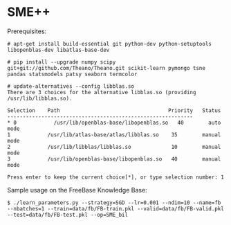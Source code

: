 # SME++

Prerequisites:

    # apt-get install build-essential git python-dev python-setuptools libopenblas-dev libatlas-base-dev

    # pip install --upgrade numpy scipy git+git://github.com/Theano/Theano.git scikit-learn pymongo tsne  pandas statsmodels patsy seaborn termcolor

    # update-alternatives --config libblas.so
    There are 3 choices for the alternative libblas.so (providing /usr/lib/libblas.so).

    Selection    Path                                   Priority   Status
    ------------------------------------------------------------
    * 0            /usr/lib/openblas-base/libopenblas.so   40        auto mode
    1            /usr/lib/atlas-base/atlas/libblas.so    35        manual mode
    2            /usr/lib/libblas/libblas.so             10        manual mode
    3            /usr/lib/openblas-base/libopenblas.so   40        manual mode

    Press enter to keep the current choice[*], or type selection number: 1


Sample usage on the FreeBase Knowledge Base:

    $ ./learn_parameters.py --strategy=SGD --lr=0.001 --ndim=10 --name=fb --nbatches=1 --train=data/fb/FB-train.pkl --valid=data/fb/FB-valid.pkl --test=data/fb/FB-test.pkl --op=SME_bil
